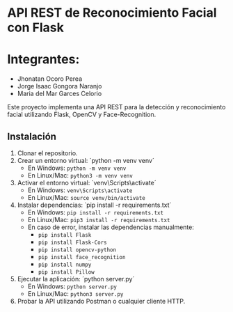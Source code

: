 # API REST de Reconocimiento Facial con Flask

# Integrantes:
- Jhonatan Ocoro Perea
- Jorge Isaac Gongora Naranjo
- Maria del Mar Garces Celorio

Este proyecto implementa una API REST para la detección y reconocimiento facial utilizando Flask, OpenCV y Face-Recognition.

## Instalación
1. Clonar el repositorio.
2. Crear un entorno virtual: ´python -m venv venv´
   - En Windows: `python -m venv venv`
   - En Linux/Mac: `python3 -m venv venv`	
3. Activar el entorno virtual: ´venv\Scripts\activate´
   - En Windows: `venv\Scripts\activate`
   - En Linux/Mac: `source venv/bin/activate`
4. Instalar dependencias: ´pip install -r requirements.txt´
   - En Windows: `pip install -r requirements.txt`
   - En Linux/Mac: `pip3 install -r requirements.txt`
   - En caso de error, instalar las dependencias manualmente:
     - `pip install Flask`
     - `pip install Flask-Cors`
     - `pip install opencv-python`
     - `pip install face_recognition`
     - `pip install numpy`
     - `pip install Pillow`
5. Ejecutar la aplicación: ´python server.py´
   - En Windows: `python server.py`
   - En Linux/Mac: `python3 server.py`
6. Probar la API utilizando Postman o cualquier cliente HTTP.